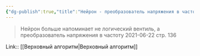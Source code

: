 ```yaml
---
{"dg-publish":true,"title":"Нейрон - преобразователь напряжения в частоту","tags":["quotes"],"date":"2021-06-22T20:52:00+04:00","modified_at":"2023-01-08T21:02:11+04:00","permalink":"/quotes/202106222052/","dgHomeLink":false,"dgPassFrontmatter":true}
---
```



> Нейрон больше напоминает не логический вентиль, а преобразователь напряжения в частоту
	2021-06-22 стр. 136

Link:: [[Верховный алгоритм|Верховный алгоритм]]
